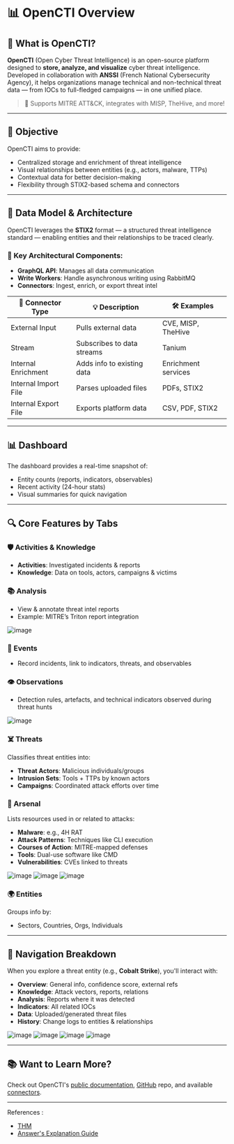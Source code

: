 # 📊 OpenCTI Overview

## 🚀 What is OpenCTI?

**OpenCTI** (Open Cyber Threat Intelligence) is an open-source platform designed to **store, analyze, and visualize** cyber threat intelligence. Developed in collaboration with **ANSSI** (French National Cybersecurity Agency), it helps organizations manage technical and non-technical threat data — from IOCs to full-fledged campaigns — in one unified place.

> 🔗 Supports MITRE ATT&CK, integrates with MISP, TheHive, and more!

---

## 🎯 Objective

OpenCTI aims to provide:
- Centralized storage and enrichment of threat intelligence
- Visual relationships between entities (e.g., actors, malware, TTPs)
- Contextual data for better decision-making
- Flexibility through STIX2-based schema and connectors

---

## 🧠 Data Model & Architecture

OpenCTI leverages the **STIX2** format — a structured threat intelligence standard — enabling entities and their relationships to be traced clearly.

### 📐 Key Architectural Components:
- **GraphQL API**: Manages all data communication
- **Write Workers**: Handle asynchronous writing using RabbitMQ
- **Connectors**: Ingest, enrich, or export threat intel

| 🔌 **Connector Type** | 💡 Description | 🛠️ Examples |
|------------------------|----------------|-------------|
| External Input         | Pulls external data | CVE, MISP, TheHive |
| Stream                 | Subscribes to data streams | Tanium |
| Internal Enrichment    | Adds info to existing data | Enrichment services |
| Internal Import File   | Parses uploaded files | PDFs, STIX2 |
| Internal Export File   | Exports platform data | CSV, PDF, STIX2 |

---

## 📊 Dashboard

The dashboard provides a real-time snapshot of:
- Entity counts (reports, indicators, observables)
- Recent activity (24-hour stats)
- Visual summaries for quick navigation

---

## 🔍 Core Features by Tabs

### 🛡️ Activities & Knowledge
- **Activities**: Investigated incidents & reports
- **Knowledge**: Data on tools, actors, campaigns & victims

### 📚 Analysis
- View & annotate threat intel reports
- Example: MITRE’s Triton report integration

![image](https://github.com/user-attachments/assets/4caf3200-5efb-4787-9055-fd898e672166)

### 📆 Events
- Record incidents, link to indicators, threats, and observables

### 👁️ Observations
- Detection rules, artefacts, and technical indicators observed during threat hunts

![image](https://github.com/user-attachments/assets/f2ca0a7b-6a98-4c01-af21-99106403f959)


### ☠️ Threats
Classifies threat entities into:
- **Threat Actors**: Malicious individuals/groups
- **Intrusion Sets**: Tools + TTPs by known actors
- **Campaigns**: Coordinated attack efforts over time

### 🧰 Arsenal
Lists resources used in or related to attacks:
- **Malware**: e.g., 4H RAT
- **Attack Patterns**: Techniques like CLI execution
- **Courses of Action**: MITRE-mapped defenses
- **Tools**: Dual-use software like CMD
- **Vulnerabilities**: CVEs linked to threats

![image](https://github.com/user-attachments/assets/f0635f7b-9837-43fc-bbb6-1a6ee0aba04e)
![image](https://github.com/user-attachments/assets/06789647-e8d6-4ca3-80e0-1f082d11e94c)
![image](https://github.com/user-attachments/assets/f01dc6a0-59d5-4e90-9fe5-13bad6605177)


### 🌍 Entities
Groups info by:
- Sectors, Countries, Orgs, Individuals

---

## 🧭 Navigation Breakdown

When you explore a threat entity (e.g., **Cobalt Strike**), you'll interact with:

- **Overview**: General info, confidence score, external refs
- **Knowledge**: Attack vectors, reports, relations
- **Analysis**: Reports where it was detected
- **Indicators**: All related IOCs
- **Data**: Uploaded/generated threat files
- **History**: Change logs to entities & relationships

![image](https://github.com/user-attachments/assets/689d2425-4275-435c-ac7b-43ca93b9ea88)
![image](https://github.com/user-attachments/assets/7ba9fd79-f715-48d2-8174-2347ca6b3686)
![image](https://github.com/user-attachments/assets/18d94d61-6f8f-4585-ae30-31170de91836)
![image](https://github.com/user-attachments/assets/408852ca-6a62-4949-9d52-0ef3b9069db4)

---

## 📚 Want to Learn More?

Check out OpenCTI's [public documentation](https://docs.opencti.io/latest/), [GitHub](https://github.com/OpenCTI-Platform/opencti) repo, and available [connectors](https://docs.opencti.io/latest/deployment/connectors/).

---
References :
- [THM](https://tryhackme.com/room/opencti)
- [Answer's Explanation Guide](https://medium.com/@haircutfish/tryhackme-opencti-task-1-thru-task-5-7b9605694249)
